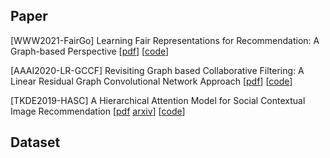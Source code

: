 ## Paper
\[WWW2021-FairGo\] Learning Fair Representations for Recommendation: A Graph-based Perspective \[[pdf](https://arxiv.org/abs/2102.09140)\] \[[code](https://github.com/newlei/FairGo)\] 

\[AAAI2020-LR-GCCF\] Revisiting Graph based Collaborative Filtering: A Linear Residual Graph Convolutional Network Approach \[[pdf](https://arxiv.org/abs/2001.10167)\] \[[code](https://github.com/newlei/FairGo)\]

\[TKDE2019-HASC\] A Hierarchical Attention Model for Social Contextual Image Recommendation \[[pdf](https://ieeexplore.ieee.org/document/8700213) [arxiv](https://arxiv.org/abs/1806.00723)\] \[[code](https://github.com/newlei/HASC)\]

## Dataset



<!-- ## Welcome to GitHub Pages

You can use the [editor on GitHub](https://github.com/newlei/chenlei.github.io/edit/gh-pages/index.md) to maintain and preview the content for your website in Markdown files.

Whenever you commit to this repository, GitHub Pages will run [Jekyll](https://jekyllrb.com/) to rebuild the pages in your site, from the content in your Markdown files.

### Markdown

Markdown is a lightweight and easy-to-use syntax for styling your writing. It includes conventions for

```markdown
Syntax highlighted code block

# Header 1
## Header 2
### Header 3

- Bulleted
- List

1. Numbered
2. List

**Bold** and _Italic_ and `Code` text

[Link](url) and ![Image](src)
```

For more details see [GitHub Flavored Markdown](https://guides.github.com/features/mastering-markdown/).

### Jekyll Themes

Your Pages site will use the layout and styles from the Jekyll theme you have selected in your [repository settings](https://github.com/newlei/chenlei.github.io/settings). The name of this theme is saved in the Jekyll `_config.yml` configuration file.

### Support or Contact

Having trouble with Pages? Check out our [documentation](https://docs.github.com/categories/github-pages-basics/) or [contact support](https://support.github.com/contact) and we’ll help you sort it out. -->
